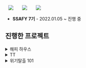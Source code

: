 <div>
<img src="https://img.shields.io/badge/Java-007396?style=flat-square&logo=Java&logoColor=white" style="height : auto; margin-left : 10px; margin-right : 10px;"/></a>&nbsp;
<img src="https://img.shields.io/badge/SpringFramework-6DB33F?style=flat-square&logo=Spring&logoColor=white" style="height : auto; margin-left : 10px; margin-right : 10px;"/></a>&nbsp;
<img src="https://img.shields.io/badge/MySQL-4479A1?style=flat-square&logo=MySQL&logoColor=white" style="height : auto; margin-left : 10px; margin-right : 10px;"/></a>&nbsp;
</div>

* **SSAFY 7기** - 2022.01.05 ~ 진행 중
## 진행한 프로젝트
<details>
  <summary>해피 하우스</summary>
</details>

<details>
  <summary>TT</summary>
</details>

<details>
  <summary>위기탈출 101</summary>
</details>
